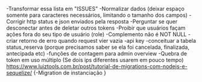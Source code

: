 -Transformar essa lista em "ISSUES"
-Normalizar dados (deixar espaço somente para caracteres necessários, limitando o tamanho dos campos)
-Corrigir http status e json enviados pela resposta
-Perguntar se quer desconectar antes de deletar outros tokens
-Proibir que usuários façam ações fora do seu tipo de usuário (role)
-Complemento não é NOT NULL
-criar retorno de erro quando request vier vazia
-api key
-conceituar a tabela status_reserva (porque precisamos saber se ela foi cancelada, finalizada, antecipada etc)
-funções de contagem para admin overview
-Quebra de token em uso múltiplo (Se dois ips diferentes usarem em pouco tempo)
https://www.luiztools.com.br/post/tutorial-de-migrations-com-nodejs-e-sequelize/
{-Migration de instanciação }